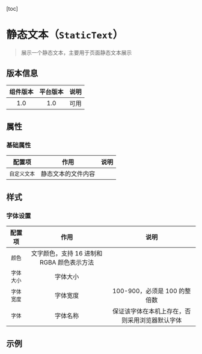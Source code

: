 [toc]

# 静态文本（`StaticText`）

> 展示一个静态文本，主要用于页面静态文本展示

<RenderComponent
  :config="StaticTextComponent"
  :component="StaticText"
  :prop-value="{
    base: {
      text: '我们一起建设OpenDataV吧',
      type: 'text'
    }
}"
  :style="{
  color: '#d03050',
  fontSize: 40,
  fontWeight: 800,
  width: 550,
  height: 100
}
"
  title="静态文本"
  mode="debug"
/>

## 版本信息

| 组件版本 | 平台版本 | 说明 |
| :------: | :------: | :--: |
|   1.0    |   1.0    | 可用 |

## 属性

### 基础属性

|    配置项    |        作用        | 说明 |
| :----------: | :----------------: | :--: |
| `自定义文本` | 静态文本的文件内容 |      |

## 样式

### 字体设置

| 配置项 | 作用 | 说明 |
| :-: | :-: | :-: |
| `颜色` | 文字颜色，支持 16 进制和 RGBA 颜色表示方法 |  |
| `字体大小` | 字体大小 |  |
| `字体宽度` | 字体宽度 | 100-900，必须是 100 的整倍数 |
| `字体` | 字体名称 | 保证该字体在本机上存在，否则采用浏览器默认字体 |

## 示例

<div class="demo">

<RenderComponent
  :config="StaticTextComponent"
  :component="StaticText"
  :prop-value="propValue"
  :style="style"
  title="静态文本"
/>

<RenderComponent
  :config="StaticTextComponent"
  :component="StaticText"
  :prop-value="symbolPropValue"
  :style="{
  color: '#18a058',
  fontSize: 40,
  fontWeight: 800,
  width: 450,
  height: 100
}"
  title="符号文本"
/>

</div>

<script setup lang="ts" name="StaticTextDoc">
import RenderComponent from '@/docs/RenderComponent.vue'
import StaticTextComponent from './config'
import StaticText from './StaticText.vue'
import type { StaticTextType } from './type'
const propValue: StaticTextType = {
  base: {
    text: 'OpenDataV',
    type: 'text'
  }
}
const style = {
  color: '#d03050',
  fontSize: 40,
  fontWeight: 800,
  width: 450,
  height: 100
}

const symbolPropValue:StaticTextType = {
  base: {
    text: 'icon-clock',
    type: 'symbol'
  }
}
</script>
